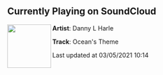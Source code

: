 ## Currently Playing on SoundCloud

[<img align="left" width="100" src="https://i1.sndcdn.com/artworks-TfHqIkZblu9T-0-t500x500.jpg">](https://soundcloud.com/dannylharle/oceans-theme?in=maddecent/sets/danny-l-harle-harlecore)

**Artist**: Danny L Harle 

**Track**: Ocean's Theme

Last updated at 03/05/2021 10:14
